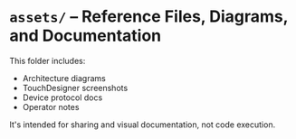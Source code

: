 # `assets/` – Reference Files, Diagrams, and Documentation

This folder includes:
- Architecture diagrams
- TouchDesigner screenshots
- Device protocol docs
- Operator notes

It's intended for sharing and visual documentation, not code execution.